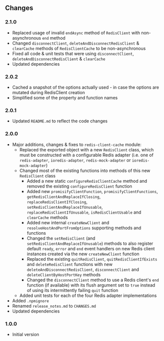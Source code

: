 ## Changes

### 2.1.0
- Replaced usage of invalid `endAsync` method of `RedisClient` with non-asynchronous `end` method
- Changed `disconnectClient`, `deleteAndDisconnectRedisClient` & `clearCache` methods of `RedisClientCache` to be non-asynchronous
- Fixed all code & unit tests that were using `disconnectClient`, `deleteAndDisconnectRedisClient` & `clearCache`
- Updated dependencies

### 2.0.2
- Cached a snapshot of the options actually used - in case the options are mutated during RedisClient creation
- Simplified some of the property and function names

### 2.0.1
- Updated `README.md` to reflect the code changes

### 2.0.0
- Major additions, changes & fixes to `redis-client-cache` module:
  - Replaced the exported object with a new `RedisClient` class, which must be constructed with a configurable Redis 
    adapter (i.e. one of `redis-adapter`, `ioredis-adapter`, `redis-mock-adapter` or `ioredis-mock-adapter`)
  - Changed most of the existing functions into methods of this new `RedisClient` class
    - Added a new static `configureRedisClientCache` method and removed the existing `configureRedisClient` function  
    - Added new `promisifyClientFunction`, `promisifyClientFunctions`, `getRedisClientAndReplaceIfClosing`, 
      `replaceRedisClientIfClosing`, `setRedisClientAndReplaceIfUnusable`, `replaceRedisClientIfUnusable`, 
      `isRedisClientUsable` and `clearCache` methods
    - Added new internal `createNewClient` and `resolveHostAndPortFromOptions` supporting methods and functions  
    - Changed the `setRedisClient` (and `setRedisClientAndReplaceIfUnusable`) methods to also register default `ready`, 
      `error` and `end` event handlers on new Redis client instances created via the new `createNewClient` function
    - Replaced the existing `quitRedisClient`, `quitRedisClientIfExists` and `deleteRedisClient` functions with new 
      `deleteAndDisconnectRedisClient`, `disconnectClient` and `deleteClientByHostPortKey` methods
    - Changed the `disconnectClient` method to use a Redis client's `end` function (if available) with its flush 
      argument set to `true` instead of using its intermittently failing `quit` function
  - Added unit tests for each of the four Redis adapter implementations
- Added `.npmignore`
- Renamed `release_notes.md` to `CHANGES.md`
- Updated dependencies

### 1.0.0
- Initial version